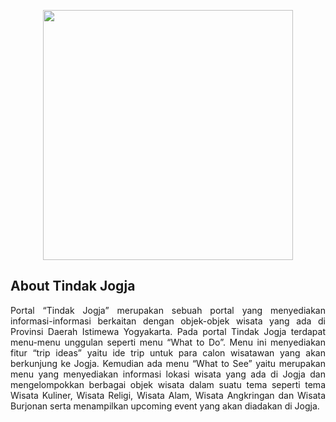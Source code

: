<p align="center"><img src="https://drive.google.com/uc?export=view&id=19Pl33VigyFEBbYq3vfkPZo8bRZkMR4i7" width="400"></p>

## About Tindak Jogja

<p align="justify"> Portal “Tindak Jogja” merupakan sebuah portal yang menyediakan informasi-informasi berkaitan dengan objek-objek wisata yang ada di Provinsi Daerah Istimewa Yogyakarta. Pada portal Tindak Jogja terdapat menu-menu unggulan seperti menu “What to Do”. Menu ini menyediakan fitur “trip ideas” yaitu ide trip untuk para calon wisatawan yang akan berkunjung ke Jogja. Kemudian ada menu “What to See” yaitu merupakan menu yang menyediakan informasi lokasi wisata yang ada di Jogja dan mengelompokkan berbagai objek wisata dalam suatu tema seperti tema Wisata Kuliner, Wisata Religi, Wisata Alam, Wisata Angkringan dan Wisata Burjonan serta menampilkan upcoming event yang akan diadakan di Jogja. </p>
